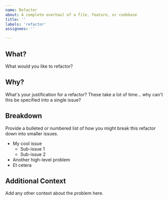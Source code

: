 ```yaml
---
name: Refactor
about: A complete overhaul of a file, feature, or codebase
title: ''
labels: 'refactor'
assignees: ''

---
```


## What?
What would you like to refactor?

## Why?
What's your justification for a refactor? These take a lot of time... why can't this be specified into a single issue?

## Breakdown
Provide a bulleted or numbered list of how you might break this refactor down into smaller issues.

- My cool issue
  - Sub-issue 1
  - Sub-issue 2
- Another high-level problem
- Et cetera

## Additional Context
Add any other context about the problem here.
